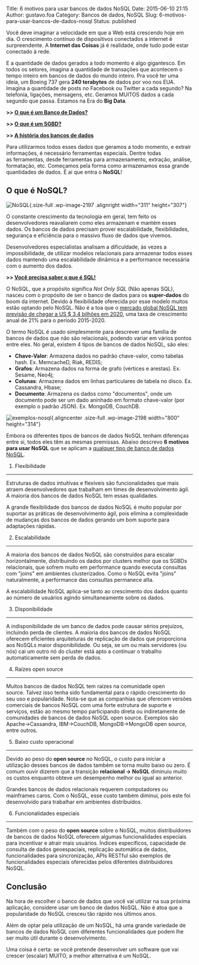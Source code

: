 Title: 6 motivos para usar bancos de dados NoSQL
Date: 2015-06-10 21:15
Author: gustavo.foa
Category: Bancos de dados, NoSQL
Slug: 6-motivos-para-usar-bancos-de-dados-nosql
Status: published

Você deve imaginar a velocidade em que a Web está crescendo hoje em dia.
O crescimento contínuo de dispositivos conectados a internet é
surpreendente. A **Internet das Coisas** já é realidade, onde tudo pode
estar conectado à rede.

E a quantidade de dados gerados a todo momento é algo gigantesco. Em
todos os setores, imagina a quantidade de transações que acontecem o
tempo inteiro em bancos de dados do mundo inteiro. Pra você ter uma
ideia, um Boeing 737 gera **240 terabytes** de dados por voo nos EUA.
Imagina a quantidade de posts no Facebook ou Twitter a cada segundo? Na
telefonia, ligações, mensagens, etc. Geramos MUITOS dados a cada segundo
que passa. Estamos na Era do **Big Data**.

**&gt;&gt; [O que é um Banco de
Dados?](http://www.dicasdeprogramacao.com.br/o-que-e-um-banco-de-dados/)**

**&gt;&gt; [O que é um
SGBD?](http://www.dicasdeprogramacao.com.br/o-que-e-um-sgbd/)**

**&gt;&gt; [A história dos bancos de
dados](http://www.dicasdeprogramacao.com.br/a-historia-dos-bancos-de-dados/)**

Para utilizarmos todos esses dados que geramos a todo momento, e extrair
informações, é necessário ferramentas especiais. Dentre todas
as ferramentas, desde ferramentas para armazenamento, extração, análise,
formatação, etc. Começamos pela forma como armazenamos essa grande
quantidades de dados. É aí que entra o **NoSQL**!

O que é NoSQL?
--------------

![NoSQL](http://dicasdeprogramacao.com.br/wp-content/uploads/NoSQL.png){.size-full
.wp-image-2197 .alignright width="311" height="307"}

O constante crescimento da tecnologia em geral, tem feito os
desenvolvedores reavaliarem como eles armazenam e mantém esses dados. Os
bancos de dados precisam prover escalabilidade, flexibilidades,
segurança e eficiência para o massivo fluxo de dados que vivemos.

Desenvolvedores especialistas analisam a dificuldade, às vezes a
impossibilidade, de utilizar modelos relacionais para armazenar todos
esses dados mantendo uma escalabilidade dinâmica e a
performance necessária com o aumento dos dados.

**&gt;&gt; [Você precisa saber o que é
SQL!](http://www.dicasdeprogramacao.com.br/o-que-e-sql/)**

O NoSQL, que a propósito significa *Not Only SQL* (Não apenas SQL),
nasceu com o propósito de ser o banco de dados para os **super-dados**
do boom da internet. Devido à flexibilidade oferecida por esse modelo
muitos estão optando pelo NoSQL. Não é a toa que o [mercado global NoSQL
tem previsão de chegar a US \$ 3,4 bilhões em
2020](http://www.marketresearchmedia.com/?p=568), uma taxa de
crescimento anual de 21% para o período 2015-2020.

O termo NoSQL é usado simplesmente para descrever uma família de bancos
de dados que não são relacionais, podendo variar em vários pontos entre
eles. No geral, existem 4 tipos de bancos de dados NoSQL, são eles:

-   **Chave-Valor**: Armazena dados no padrão chave-valor, como
    tabelas hash. Ex. MemcacheD, Riak, REDIS;
-   **Grafos**: Armazena dados na forma de grafo (vértices
    e arestas). Ex. Sesame, Neo4j;
-   **Colunas**: Armazena dados em linhas particulares de tabela
    no disco. Ex. Cassandra, Hbase;
-   **Documento**: Armazena os dados como "documentos", onde um
    documento pode ser um dado aninhado em formato chave-valor (por
    exemplo o padrão JSON). Ex. MongoDB, CouchDB.

![exemplos-nosql](http://dicasdeprogramacao.com.br/wp-content/uploads/exemplos-nosql.gif){.aligncenter
.size-full .wp-image-2198 width="800" height="314"}

Embora os diferentes tipos de bancos de dados NoSQL tenham diferenças
entre si, todos eles têm as mesmas premissas. Abaixo descrevo **6
motivos para usar NoSQL** que se aplicam a <span
style="text-decoration: underline;">qualquer tipo de banco de dados
NoSQL</span>.

1. Flexibilidade
----------------

Estruturas de dados intuitivas e flexíveis são funcionalidades que mais
atraem desenvolvedores que trabalham em times de desenvolvimento ágil. A
maioria dos bancos de dados NoSQL tem essas qualidades.

A grande flexibilidade dos bancos de dados NoSQL é muito popular por
suportar as práticas de desenvolvimento ágil, pois elimina a
complexidade de mudanças dos bancos de dados gerando um bom suporte para
adaptações rápidas.

2. Escalabilidade
-----------------

A maioria dos bancos de dados NoSQL são construídos para escalar
horizontalmente, distribuindo os dados por clusters melhor que os SGBDs
relacionais, que sofrem muito em performance quando executa consultas
com "joins" em ambientes clusterizados. Como o NoSQL evita "joins"
naturalmente, a performance das consultas permanece alta.

A escalabilidade NoSQL aplica-se tanto ao crescimento dos dados quanto
ao número de usuários agindo simultaneamente sobre os dados.

3. Disponibilidade
------------------

A indisponibilidade de um banco de dados pode causar sérios prejuízos,
incluindo perda de clientes. A maioria dos bancos de dados NoSQL
oferecem eficientes arquiteturas de replicação de dados que proporciona
aos NoSQLs maior disponibilidade. Ou seja, se um ou mais servidores (ou
nós) cai um outro nó do cluster está apto a continuar o trabalho
automaticamente sem perda de dados.

4. Raízes open source
---------------------

Muitos bancos de dados NoSQL tem raízes na comunidade open
source. Talvez isso tenha sido fundamental para o rápido crescimento do
seu uso e popularidade. Nota-se que as companhias que oferecem versões
comerciais de bancos NoSQL com uma forte estrutura de suporte e
serviços, estão ao mesmo tempo participando direta ou indiretamente de
comunidades de bancos de dados NoSQL open source. Exemplos são
Apache-&gt;Cassandra, IBM-&gt;CouchDB, MongoDB-&gt;MongoDB open source,
entre outros.

5. Baixo custo operacional
--------------------------

Devido ao peso do **open source** no NoSQL, o custo para iniciar a
utilização desses bancos de dados também se torna muito baixo ou zero. É
comum ouvir dizerem que a transição **relacional -&gt; NoSQL** diminuiu
muito os custos enquanto obteve um desempenho melhor ou igual ao
anterior.

Grandes bancos de dados relacionais requerem computadores ou mainframes
caros. Com o NoSQL, esse custo também diminui, pois este foi
desenvolvido para trabalhar em ambientes distribuídos.

6. Funcionalidades especiais
----------------------------

Também com o peso do **open source** sobre o NoSQL, muitos
distribuidores de bancos de dados NoSQL oferecem algumas funcionalidades
especiais para incentivar e atrair mais usuários. Índices específicos,
capacidade de consulta de dados geoespaciais, replicação automática de
dados, funcionalidades para sincronização, APIs RESTful são exemplos de
funcionalidades especiais oferecidas pelos diferentes distribuidores
NoSQL.

Conclusão
---------

Na hora de escolher o banco de dados que você vai utilizar na sua
próxima aplicação, considere usar um banco de dados NoSQL. Não é atoa
que a popularidade do NoSQL cresceu tão rápido nos últimos anos.

Além de optar pela utilização de um NoSQL, há uma grande variedade de
bancos de dados NoSQL com diferentes funcionalidades que podem lhe
ser muito útil durante o desenvolvimento.

Uma coisa é certa: se você pretende desenvolver um software que vai
crescer (escalar) MUITO, a melhor alternativa é um NoSQL.
